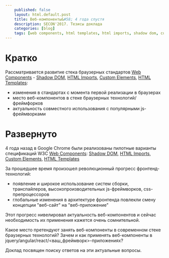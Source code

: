 ```yaml
---
    published: false
    layout: html.default.post
    title: Веб-компоненты&#58; 4 года спустя
    description: SECON'2017. Тезисы доклада
    categories: [blog]
    tags: [web components, html templates, html imports, shadow dom, custom elements, polymer]
---
```



<!--
*   [публикация на сайте конференции](http://2017.secon.ru/)  
*   [тезисы](/2017/02/frontend.web-components.theses/)  
*   [презентация](/2017/02/frontend.web-components.presentation/)  
*   [видео](http://www.youtube.com/watch?list=PLxwUX4aaSLiIC0Bl6VejbZkecHc7uV2fX&v=4kVZvvqy6cc)  
*   [статья](/2014/02/frontend.web-components/)
-->

# Кратко
Рассматривается развитие стека браузерных стандартов [Web Components](http://w3c.github.io/webcomponents/explainer/) -
[Shadow DOM](http://w3c.github.io/webcomponents/spec/shadow/), [HTML Imports](http://w3c.github.io/webcomponents/spec/imports/), [Custom Elements](http://w3c.github.io/webcomponents/spec/custom/), [HTML Templates](https://dvcs.w3.org/hg/webcomponents/raw-file/tip/spec/templates/):  
*   изменения в стандартах с момента первой реализации в браузерах
*   место веб-компонентов в стеке браузерных технологий/фреймфорков
*   актуальность совместного использования с популярными js-фреймворками


# Развернуто
4 года назад в Google Chrome были реализованы пилотные варианты спецификаций W3C [Web Components](http://w3c.github.io/webcomponents/explainer/):
[Shadow DOM](http://w3c.github.io/webcomponents/spec/shadow/),
[HTML Imports](http://w3c.github.io/webcomponents/spec/imports/),
[Custom Elements](http://w3c.github.io/webcomponents/spec/custom/),
[HTML Templates](https://dvcs.w3.org/hg/webcomponents/raw-file/tip/spec/templates/)

За прошедшее время произошел революционный прогресс фронтенд-технологий:
*   появление и широкое использование систем сборки, транспайлеров, высокопроизводительных js-фреймворков, css-препроцессоров
*   глобальные изменения в архитектуре фронтенда повлекли смену концепции "веб-сайт" на "веб-приложение"

Этот прогресс нивелировал актуальность веб-компонентов и сейчас необходимость их применения кажется очень сомнительной.

Какое место претендуют занять веб-компоненты в современном стеке браузерных технологий?
Зачем и как применять веб-компоненты в jquery/angular/react/<ваш_фреймворк>-приложениях?

Доклад посвящен поиску ответов на эти актуальные вопросы.
